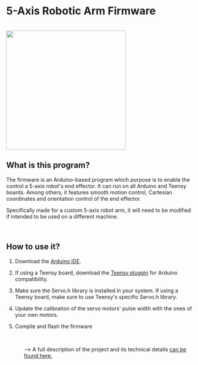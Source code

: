 # 5-Axis Robotic Arm Firmware
<br>
<img src="robot_gif.gif" width=320></img>
<br>

## What is this program?

<p>The firmware is an Arduino-based program which purpose is to enable the control a 5-axis robot's end effector. It can run on all Arduino and Teensy boards. Among others, it features smooth motion control, Cartesian coordinates and orientation control of the end effector.</p>
<p>Specifically made for a custom 5-axis robot arm, it will need to be modified if intended to be used on a different machine.</p>
<br>

## How to use it?

<ol>
    <li><p>Download the <a href="https://www.arduino.cc/en/software" target="_blank">Arduino IDE</a>.</p></li>
    <li><p>If using a Teensy board, download the <a href="https://www.pjrc.com/teensy/td_download.html" target="_blank">Teensy pluggin</a> for Arduino compatibility.</p></li>
    <li><p>Make sure the Servo.h library is installed in your system. If using a Teensy board, make sure to use Teensy's specific Servo.h library.</p></li>
    <li><p>Update the calibration of the servo motors' pulse width with the ones of your own motors.</p></li>
    <li><p>Compile and flash the firmware</p></li>
<ol>
<br>
<p>--> A full description of the project and its technical details <a href="https://valentinbetbeze.com/robotic_arm.html"> can be found here.</a></p>